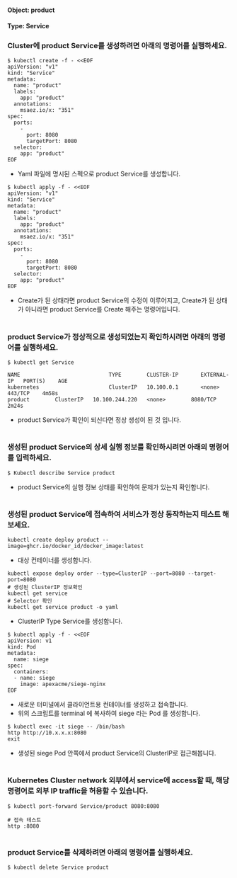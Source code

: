 
#### Object: product
#### Type: Service

### Cluster에 product Service를 생성하려면 아래의 명령어를 실행하세요.

```
$ kubectl create -f - <<EOF 
apiVersion: "v1"
kind: "Service"
metadata: 
  name: "product"
  labels: 
    app: "product"
  annotations: 
    msaez.io/x: "351"
spec: 
  ports: 
    - 
      port: 8080
      targetPort: 8080
  selector: 
    app: "product"
EOF
```
- Yaml 파일에 명시된 스펙으로 product Service를 생성합니다.  

```
$ kubectl apply -f - <<EOF 
apiVersion: "v1"
kind: "Service"
metadata: 
  name: "product"
  labels: 
    app: "product"
  annotations: 
    msaez.io/x: "351"
spec: 
  ports: 
    - 
      port: 8080
      targetPort: 8080
  selector: 
    app: "product"
EOF
```
- Create가 된 상태라면 product Service의 수정이 이루어지고, Create가 된 상태가 아니라면 product Service를 Create 해주는 명령어입니다.
#

### product Service가 정상적으로 생성되었는지 확인하시려면 아래의 명령어를 실행하세요.

```
$ kubectl get Service

NAME                            TYPE        CLUSTER-IP       EXTERNAL-IP   PORT(S)    AGE
kubernetes                      ClusterIP   10.100.0.1       <none>        443/TCP    4m58s
product        ClusterIP   10.100.244.220   <none>        8080/TCP   2m24s

```
- product Service가 확인이 되신다면 정상 생성이 된 것 입니다.
#

### 생성된 product Service의 상세 실행 정보를 확인하시려면 아래의 명령어를 입력하세요.

```
$ Kubectl describe Service product
```
- product Service의 실행 정보 상태를 확인하여 문제가 있는지 확인합니다.
#

### 생성된 product Service에 접속하여 서비스가 정상 동작하는지 테스트 해보세요.

```
kubectl create deploy product --image=ghcr.io/docker_id/docker_image:latest
```
- 대상 컨테이너를 생성합니다.  

```
kubectl expose deploy order --type=ClusterIP --port=8080 --target-port=8080
# 생성된 ClusterIP 정보확인
kubectl get service 
# Selector 확인
kubectl get service product -o yaml
```
- ClusterIP Type Service를 생성합니다.

```
$ kubectl apply -f - <<EOF
apiVersion: v1
kind: Pod
metadata:
  name: siege
spec:
  containers:
  - name: siege
    image: apexacme/siege-nginx
EOF
```
- 새로운 터미널에서 클라이언트용 컨테이너를 생성하고 접속합니다.
- 위의 스크립트를 terminal 에 복사하여 siege 라는 Pod 를 생성합니다.  

```
$ kubectl exec -it siege -- /bin/bash
http http://10.x.x.x:8080
exit
```
- 생성된 siege Pod 안쪽에서 product Service의 ClusterIP로 접근해봅니다.
#

### Kubernetes Cluster network 외부에서 service에 access할 때, 해당 명령어로 외부 IP traffic을 허용할 수 있습니다.

```
$ kubectl port-forward Service/product 8080:8080

# 접속 테스트
http :8080
```
#

### product Service를 삭제하려면 아래의 명령어를 실행하세요.

```
$ kubectl delete Service product
```
#

